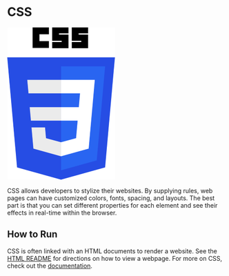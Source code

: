 # CSS
![CSS Logo](img-css.png)

CSS allows developers to stylize their websites. By supplying rules, web pages can have customized colors, fonts, spacing, and layouts. The best part is that you can set different properties for each element and see their effects in real-time within the browser.

## How to Run
CSS is often linked with an HTML documents to render a website. See the [HTML README](../HTML) for directions on how to view a webpage. For more on CSS, check out the [documentation](https://developer.mozilla.org/en-US/docs/Web/CSS).
